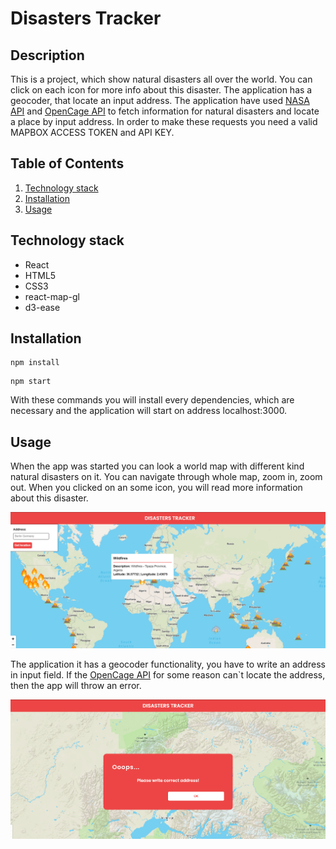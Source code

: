 # Disasters Tracker

## Description
This is a project, which show natural disasters all over the world. You can click on each icon for more info about this disaster.
The application has a geocoder, that locate an input address. The application have used [NASA API](https://eonet.sci.gsfc.nasa.gov/docs/v3#eventsAPI) and [OpenCage API](https://opencagedata.com/) to fetch information for natural disasters and locate a place by input address. In order to make these requests you need a valid MAPBOX ACCESS TOKEN and API KEY.

## Table of Contents
1. [Technology stack](https://github.com/IvayloBorisov/disasters-tracker#technology-stack)
2. [Installation](https://github.com/IvayloBorisov/disasters-tracker#installation)
3. [Usage](https://github.com/IvayloBorisov/disasters-tracker#usage)

## Technology stack
- React
- HTML5
- CSS3
- react-map-gl
- d3-ease

## Installation
```
npm install 
```
```
npm start 
```
With these commands you will install every dependencies, which are necessary and the application will start on address localhost:3000.

## Usage
When the app was started you can look a world map with different kind natural disasters on it. You can navigate through whole map, zoom in, zoom out. When you clicked on an some icon, you will read more information about this disaster. 

![](src/repo_image/home.png)

The application it has a geocoder functionality, you have to write an address in input field. If the  [OpenCage API](https://opencagedata.com/) for some reason can`t locate the address, then the app will throw an error.

![](src/repo_image/error.png)





